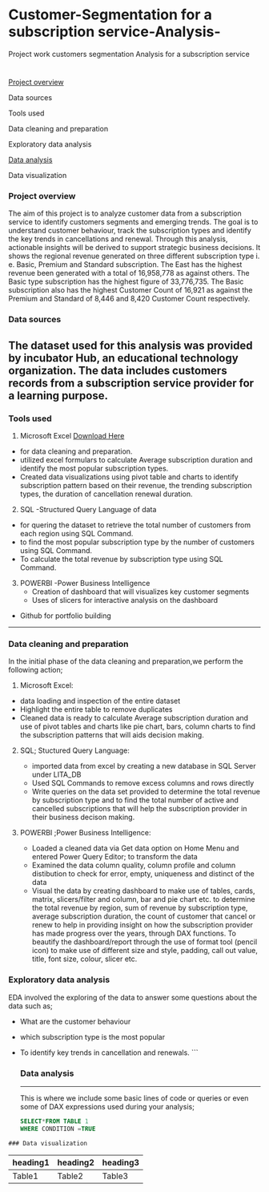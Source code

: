 # Customer-Segmentation for a subscription service-Analysis-
Project work
customers segmentation Analysis for a subscription service
#

[Project overview](#project-overview)

Data sources

Tools used

Data cleaning and preparation

Exploratory data analysis

[Data analysis](#data-analysis)

Data visualization

### Project overview
The aim of this project is to analyze customer data from a subscription service to identify customers segments and emerging trends. The goal is to understand customer behaviour, track the subscription types and identify the key trends in cancellations and renewal. Through this analysis, actionable insights will be derived to support strategic business decisions. It shows the regional revenue generated on three different subscription type i. e. Basic, Premium and Standard subscription. The East has the highest revenue been generated with a total of 16,958,778 as against others. The Basic type subscription has the highest figure of 33,776,735. The Basic subscription also has the highest Customer Count of 16,921 as against the Premium and Standard of 8,446 and 8,420 Customer Count respectively.

### Data sources
The dataset used for this analysis was provided by incubator Hub, an educational technology organization. The data includes customers records from a subscription service provider for a learning purpose.
---
### Tools used
1. Microsoft Excel [Download Here](https://microsoft.com)
-  for data cleaning and preparation.
- utilized excel formulars to calculate Average subscription duration and identify the most popular subscription types.
-   Created data visualizations using pivot table and charts to identify subscription pattern based on their revenue, the trending subscription types, the duration of cancellation renewal duration.
  
 2. SQL -Structured Query Language of data
   - for quering the dataset to retrieve the total number of customers from each region using SQL Command.
   - to find the most popular subscription type by the number of customers using SQL Command.
   - To calculate the total revenue by subscription type using SQL Command.
     
  3. POWERBI -Power Business Intelligence
     - Creation of  dashboard that will visualizes key customer segments
     - Uses of slicers for interactive analysis on the dashboard
- Github for portfolio building
---
### Data cleaning and preparation
In the initial phase of the data cleaning and preparation,we perform the following action;
1.  Microsoft Excel:
- data loading and inspection of the entire dataset
- Highlight the entire table to remove duplicates
- Cleaned data is ready to calculate Average subscription duration and use of  pivot tables and charts like pie chart, bars, column charts to find the subscription patterns that will aids decision making.
  
2.  SQL; Stuctured Query Language:
     - imported data from excel by creating a new database in SQL Server under LITA_DB
     - Used SQL Commands to remove excess columns and rows directly
     - Write queries on the data set provided to determine the total revenue by subscription type and to find the total number of active and cancelled subscriptions that will help the subscription provider in     
       their business decison making.
       
3.  POWERBI ;Power Business Intelligence:
    - Loaded a cleaned data via Get data option on Home Menu and entered Power Query Editor; to transform the data
    - Examined the data column quality, column profile and column distibution to check for error, empty, uniqueness and distinct of the data
    - Visual the data by creating dashboard to make use of tables, cards, matrix, slicers/filter and column, bar and pie chart etc. to determine the total revenue by region,
      sum of revenue by subscription type, average subscription duration, the count of customer that cancel or renew to help in providing insight on how the subscription provider has made progress over the years,   through DAX functions.
      To beautify the dashboard/report through the use of format tool (pencil icon) to make use of different size and style, padding, call out value, title, font size, colour, slicer etc. 
      
   ### Exploratory data analysis
   EDA involved the exploring of the data to answer some questions about the data such as;
   - What are the customer behaviour
   - which subscription type is the most popular
   - To identify key trends in cancellation and renewals.
    ```
     ### Data analysis
     ---
     This is where we include some basic lines of code or queries or even some of DAX expressions used during your analysis;

     ```SQL
     SELECT*FROM TABLE 1
     WHERE CONDITION =TRUE
     ```
    ### Data visualization









   
   |heading1|heading2|heading3|
   |-------|---------|--------|
   |Table1|Table2|Table3|
